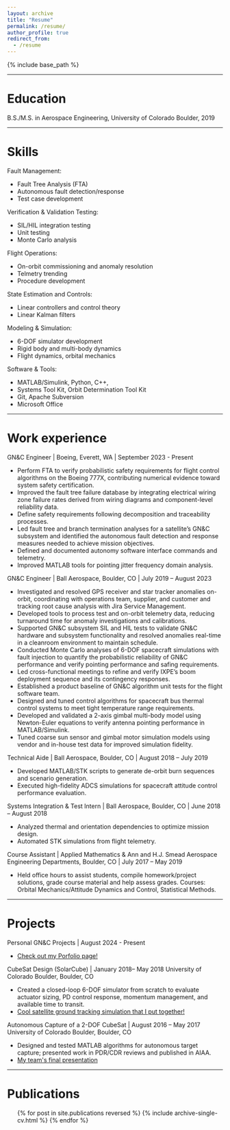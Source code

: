 ```yaml
---
layout: archive
title: "Resume"
permalink: /resume/
author_profile: true
redirect_from:
  - /resume
---
```


{% include base_path %}

---

Education
======
B.S./M.S. in Aerospace Engineering, University of Colorado Boulder, 2019

---

Skills
======
Fault Management:
* Fault Tree Analysis (FTA)
* Autonomous fault detection/response
* Test case development

Verification & Validation Testing: 
* SIL/HIL integration testing
* Unit testing
* Monte Carlo analysis

Flight Operations: 
* On-orbit commissioning and anomaly resolution
* Telmetry trending
* Procedure development

State Estimation and Controls: 
* Linear controllers and control theory
* Linear Kalman filters

Modeling & Simulation: 
* 6-DOF simulator development 
* Rigid body and multi-body dynamics
* Flight dynamics, orbital mechanics

Software & Tools: 
* MATLAB/Simulink, Python, C++, 
* Systems Tool Kit, Orbit Determination Tool Kit
* Git, Apache Subversion
* Microsoft Office

---

Work experience
======
GN&C Engineer | Boeing, Everett, WA | September 2023 - Present 
* Perform FTA to verify probabilistic safety requirements for flight control algorithms on the Boeing 
777X, contributing numerical evidence toward system safety certification.
* Improved the fault tree failure database by integrating electrical wiring zone failure rates derived from 
wiring diagrams and component-level reliability data. 
* Define safety requirements following decomposition and traceability processes.
* Led fault tree and branch termination analyses for a satellite’s GN&C subsystem and identified the autonomous fault detection and response measures needed to achieve mission objectives.
* Defined and documented autonomy software interface commands and telemetry.
* Improved MATLAB tools for pointing jitter frequency domain analysis.
  
GN&C Engineer | Ball Aerospace, Boulder, CO | July 2019 – August 2023
* Investigated and resolved GPS receiver and star tracker anomalies on-orbit, coordinating with operations team, supplier, and customer and tracking root cause analysis with Jira Service Management.
* Developed tools to process test and on-orbit telemetry data, reducing turnaround time for anomaly investigations and calibrations.
* Supported GN&C subsystem SIL and HIL tests to validate GN&C hardware and subsystem functionality and resolved anomalies real-time in a cleanroom environment to maintain schedule.
* Conducted Monte Carlo analyses of 6-DOF spacecraft simulations with fault injection to quantify the probabilistic reliability of GN&C performance and verify pointing performance and safing requirements.
* Led cross-functional meetings to refine and verify IXPE’s boom deployment sequence and its contingency responses.
* Established a product baseline of GN&C algorithm unit tests for the flight software team.
* Designed and tuned control algorithms for spacecraft bus thermal control systems to meet tight temperature range requirements.
* Developed and validated a 2-axis gimbal multi-body model using Newton-Euler equations to verify antenna pointing performance in MATLAB/Simulink.
* Tuned coarse sun sensor and gimbal motor simulation models using vendor and in-house test data for improved simulation fidelity.

Technical Aide | Ball Aerospace, Boulder, CO | August 2018 – July 2019
* Developed MATLAB/STK scripts to generate de-orbit burn sequences and scenario generation.
* Executed high-fidelity ADCS simulations for spacecraft attitude control performance evaluation.

Systems Integration & Test Intern | Ball Aerospace, Boulder, CO | June 2018 – August 2018
* Analyzed thermal and orientation dependencies to optimize mission design.
* Automated STK simulations from flight telemetry.

Course Assistant | Applied Mathematics & Ann and H.J. Smead Aerospace Engineering Departments, Boulder, CO | July 2017 – May 2019
* Held office hours to assist students, compile homework/project solutions, grade course material and help assess grades. Courses: Orbital Mechanics/Attitude Dynamics and Control, Statistical Methods.

---

Projects
======
Personal GN&C Projects | August 2024 - Present
* [Check out my Porfolio page!](https://tonydtiger.github.io//portfolio/)

CubeSat Design (SolarCube) | January 2018– May 2018
University of Colorado Boulder, Boulder, CO 
* Created a closed-loop 6-DOF simulator from scratch to evaluate actuator sizing, PD control response, momentum management, and available time to transit.
* [Cool satellite ground tracking simulation that I put together!](https://drive.google.com/file/d/1UGWogkpv6JH0efh2DyCAycW9bmp2JZB5/view)

Autonomous Capture of a 2-DOF CubeSat | August 2016 – May 2017
University of Colorado Boulder, Boulder, CO
* Designed and tested MATLAB algorithms for autonomous target capture; presented work in PDR/CDR reviews and published in AIAA.
* [My team's final presentation](https://www.colorado.edu/aerospace/sites/default/files/attached-files/cascade_sfr.pdf)

---

Publications
======
  <ul>{% for post in site.publications reversed %}
    {% include archive-single-cv.html %}
  {% endfor %}</ul>
  
<!-- Talks
======
  <ul>{% for post in site.talks reversed %}
    {% include archive-single-talk-cv.html  %}
  {% endfor %}</ul>
  
Teaching
======
  <ul>{% for post in site.teaching reversed %}
    {% include archive-single-cv.html %}
  {% endfor %}</ul>
  
Service and leadership
======
* Currently signed in to 43 different slack teams -->
